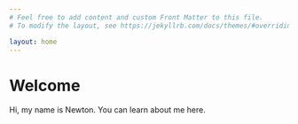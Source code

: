 ```yaml
---
# Feel free to add content and custom Front Matter to this file.
# To modify the layout, see https://jekyllrb.com/docs/themes/#overriding-theme-defaults

layout: home
---
```

# Welcome
Hi, my name is Newton. You can learn about me here. 

<link rel="stylesheet" href="https://cdnjs.cloudflare.com/ajax/libs/font-awesome/5.15.4/css/all.min.css">

<div>
  <a href="https://twitter.com/newton_kwan" target="_blank" style="color: black;"><i class="fab fa-twitter fa-2x"></i></a>
  <a href="https://linkedin.com/in/newtonkwan" target="_blank" style="color: black;"><i class="fab fa-linkedin fa-2x"></i></a>
  <a href="https://github.com/newtonkwan" target="_blank" style="color: black;"><i class="fab fa-github fa-2x"></i></a>
  <a href="https://scholar.google.com/citations?hl=en&user=Q4CTf7MAAAAJ&view_op=list_works&gmla=AJsN-F4N6koAF6qkGVFR0hmaUVZ1ChLumnCU-l8fxONRLWXNQGzQVnlxi9vpKhiQpdMCI0hkbL3vPZPWYVKZBCuz-wvsd9ARKusamMN29AQOAOFFBaUaO0w" target="_blank" style="color: black;"><i class="fas fa-graduation-cap fa-2x"></i></a>
<style>
  .strava-badge- { display: inline-block; height: 32px; }
  .strava-badge- img { visibility: hidden; height: 32px; }
  .strava-badge-:hover { background-position: 0 -47px; }
  .strava-badge-follow { height: 32px; width: 32px; background: url(//badges.strava.com/echelon-sprite-32.png) no-repeat 0 0; position: relative; top: -7px; }
</style>
<a href="https://strava.com/athletes/124664359" class="strava-badge- strava-badge-follow" target="_blank"><img src="//badges.strava.com/echelon-sprite-32.png" alt="Strava" /></a>

<!-- <a href="https://buymeacoffee.com/newtonkwan" target="_blank"><img src="https://cdn.buymeacoffee.com/buttons/v2/default-black.png" alt="Buy Me A Coffee" width="115" style="margin-top: -13px;"> </a> -->
</div>



